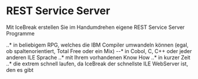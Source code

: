 # REST Service Server

Mit IceBreak erstellen Sie im Handumdrehen eigene REST Service Server Programme

..* in beliebigem RPG, welches die IBM Compiler umwandeln können (egal, ob spaltenorientiert, Total Free oder ein Mix)
--* in Cobol, C, C++ oder jeder anderen ILE Sprache
..* mit Ihrem vorhandenen Know How
..* in kurzer Zeit
..* die extrem schnell laufen, da IceBreak der schnellste ILE WebServer ist, den es gibt
